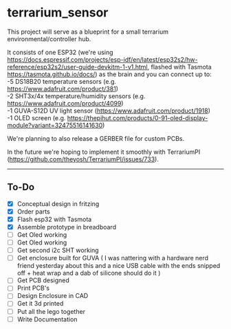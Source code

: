 # terrarium_sensor

This project will serve as a blueprint for a small terrarium environmental/controller hub.

It consists of one ESP32 (we're using https://docs.espressif.com/projects/esp-idf/en/latest/esp32s2/hw-reference/esp32s2/user-guide-devkitm-1-v1.html, flashed with Tasmota https://tasmota.github.io/docs/) as the brain and you can connect up to: <br>
-5 DS18B20 temperature sensors (e.g. https://www.adafruit.com/product/381) <br>
-2 SHT3x/4x temperature/humidity sensors (e.g. https://www.adafruit.com/product/4099) <br>
-1 GUVA-S12D UV light sensor (https://www.adafruit.com/product/1918) <br>
-1 OLED screen (e.g. https://thepihut.com/products/0-91-oled-display-module?variant=32475516141630)

We're planning to also release a GERBER file for custom PCBs.

In the future we're hoping to implement it smoothly with TerrariumPI (https://github.com/theyosh/TerrariumPI/issues/733).


-------
## To-Do
- [x] Conceptual design in fritzing 
- [x] Order parts
- [x] Flash esp32 with Tasmota
- [x] Assemble prototype in breadboard
- [ ] Get Oled working 
- [ ] Get Oled working 
- [ ] Get second i2c SHT working
- [ ] Get enclosure built for GUVA ( I was nattering with a hardware nerd friend yesterday about this and a nice USB cable with the ends snipped off + heat wrap and a dab of silicone should do it  )
- [ ] Get PCB designed 
- [ ] Print PCB's 
- [ ] Design Enclosure in CAD 
- [ ] Get it 3d printed 
- [ ] Put all the lego together 
- [ ] Write Documentation 